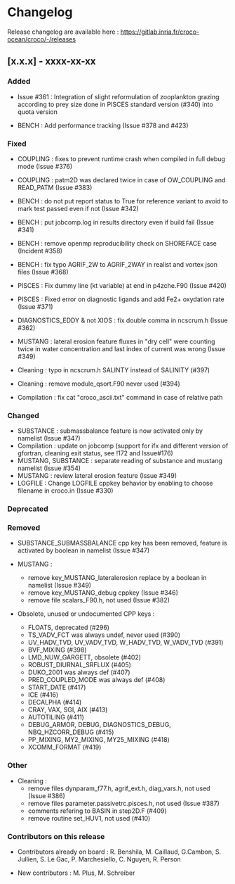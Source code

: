 # Changelog

Release changelog are available here : https://gitlab.inria.fr/croco-ocean/croco/-/releases

## [x.x.x] - xxxx-xx-xx

### Added
- Issue #361 : Integration of slight reformulation of zooplankton grazing 
  according to prey size done in PISCES standard version (#340) into quota version

- BENCH : Add performance tracking (Issue #378 and #423)

### Fixed

- COUPLING : fixes to prevent runtime crash when compiled in full debug mode (Issue #376)
- COUPLING : patm2D was declared twice in case of OW_COUPLING and READ_PATM (Issue #383)
- BENCH : do not put report status to True for reference variant to avoid
  to mark test passed even if not (Issue #342)
- BENCH : put jobcomp.log in results directory even if build fail (Issue #341)
- BENCH : remove openmp reproducibility check on SHOREFACE case (Incident #358)
- BENCH : fix typo AGRIF_2W to AGRIF_2WAY in realist and vortex json files (Issue #368)

- PISCES : Fix dummy line (kt variable) at end in p4zche.F90  (Issue #420)
- PISCES : Fixed error on diagnostic ligands and add Fe2+ oxydation rate (Issue #371)

- DIAGNOSTICS_EDDY & not XIOS : fix double comma in ncscrum.h (Issue #362)

- MUSTANG : lateral erosion feature fluxes in "dry cell" were counting twice in 
  water concentration and last index of current was wrong (Issue #349)

- Cleaning : typo in ncscrum.h SALINTY instead of SALINITY (#397)
- Cleaning : remove module_qsort.F90 never used            (#394)

- Compilation : fix cat "croco_ascii.txt" command in case of relative path


### Changed

- SUBSTANCE : submassbalance feature is now activated only by namelist
  (Issue #347)
- Compilation : update on jobcomp (support for ifx and different version of gfortran, 
  cleaning exit status, see !172 and Issue#176)
- MUSTANG, SUBSTANCE : separate reading of substance and mustang
  namelist (Issue #354)
- MUSTANG : review lateral erosion feature (Issue #349)
- LOGFILE : Change LOGFILE cppkey behavior by enabling to choose filename in
  croco.in (Issue #330)

### Deprecated


### Removed


- SUBSTANCE_SUBMASSBALANCE cpp key has been removed, feature is activated 
  by boolean in namelist (Issue #347)
- MUSTANG : 
  - remove key_MUSTANG_lateralerosion replace by a boolean in 
    namelist (Issue #349)
  - remove key_MUSTANG_debug cppkey (Issue #346)
  - remove file scalars_F90.h, not used (Issue #382)

- Obsolete, unused or undocumented CPP keys : 
  - FLOATS, deprecated (#296)
  - TS_VADV_FCT was always undef, never used (#390)
  - UV_HADV_TVD, UV_VADV_TVD, W_HADV_TVD, W_VADV_TVD (#391)
  - BVF_MIXING (#398)
  - LMD_NUW_GARGETT, obsolete (#402)
  - ROBUST_DIURNAL_SRFLUX (#405)
  - DUKO_2001 was always def (#407)
  - PRED_COUPLED_MODE was always def (#408) 
  - START_DATE (#417)
  - ICE (#416)
  - DECALPHA (#414)
  - CRAY, VAX, SGI, AIX (#413)
  - AUTOTILING (#411)
  - DEBUG_ARMOR, DEBUG, DIAGNOSTICS_DEBUG, NBQ_HZCORR_DEBUG (#415)
  - PP_MIXING, MY2_MIXING, MY25_MIXING (#418)
  - XCOMM_FORMAT (#419)

### Other

- Cleaning :
  - remove files dynparam_f77.h, agrif_ext.h, diag_vars.h, not used (Issue #386)
  - remove files parameter.passivetrc.pisces.h, not used (Issue #387)
  - comments refering to BASIN in step2D.F (#409)
  - remove routine set_HUV1, not used (#410)


### Contributors on this release

- Contributors already on board : 
  R. Benshila, M. Caillaud, G.Cambon, S. Jullien, S. Le Gac, 
  P. Marchesiello, C. Nguyen, R. Person

- New contributors : 
  M. Plus, M. Schreiber 
